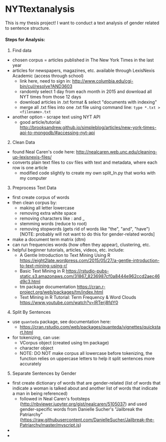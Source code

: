 # NYTtextanalysis
This is my thesis project! I want to conduct a text analysis of gender related to sentence structure.

#### Steps for Analysis:
1. Find data
  * chosen corpus = articles published in The New York Times in the last year
  * articles for newspapers, magazines, etc. available through LexisNexis Academic (access through school)
    + link here, need to sign in: http://www.columbia.edu/cgi-bin/cul/resolve?AND3603
    + randomly select 1 day from each month in 2015 and download all NYT times from those 12 days
    + download articles in .txt format & select "documents with indexing"
    + merge all .txt files into one .txt file using command line:
```type *.txt > <filename>.txt```
  * another option - scrape text using NYT API
    + good article/tutorial: http://brooksandrew.github.io/simpleblog/articles/new-york-times-api-to-mongodb/#accessing-nyt-api

2. Clean Data
  * found Neal Caren's code here: http://nealcaren.web.unc.edu/cleaning-up-lexisnexis-files/
  * converts plain text files to csv files with text and metadata, where each row is one article
    + modified code slightly to create my own split_ln.py that works with my computer

3. Preprocess Text Data
  * first create corpus of words
  * then clean corpus by:
    + making all letter lowercase
    + removing extra white space
    + removing characters like : and _
    + stemming words (reduce to root)
    + removing stopwords (gets rid of words like "the", "and", "have")
    [NOTE: probably will not want to do this for gender-related words]
  * make a document term matrix (dtm)
  * can run frequencies words (how often they appear), clustering, etc.
  * helpful beginner tutorials, articles, videos, etc. include:
    + A Gentle Introduction to Text Mining Using R https://eight2late.wordpress.com/2015/05/27/a-gentle-introduction-to-text-mining-using-r/
    + Basic Text Mining in R https://rstudio-pubs-static.s3.amazonaws.com/31867_8236987cf0a8444e962ccd2aec46d9c3.html
    + tm package documentation https://cran.r-project.org/web/packages/tm/index.html
    + Text Mining in R Tutorial: Term Frequency & Word Clouds https://www.youtube.com/watch?v=lRTerj8fdY0

4. Split By Sentences
  * use ```quanteda``` package, see documentation here:
    + https://cran.rstudio.com/web/packages/quanteda/vignettes/quickstart.html
  * for tokenizing, can use:
    + VCorpus object (created using tm package)
    + character object
    + NOTE: DO NOT make corpus all lowercase before tokenizing, the function relies on uppercase letters to help it split sentences more accurately

5. Separate Sentences by Gender
  * first create dictionary of words that are gender-related (list of words that indicate a woman is talked about and another list of words that indicate a man in being referenced)
    + followed in Neal Caren's footsteps (http://nbviewer.jupyter.org/gist/nealcaren/5105037) and used gender-specific words from Danielle Sucher's "Jailbreak the Patriarchy" (https://raw.githubusercontent.com/DanielleSucher/Jailbreak-the-Patriarchy/master/myscript.js)
  * 
  * 
